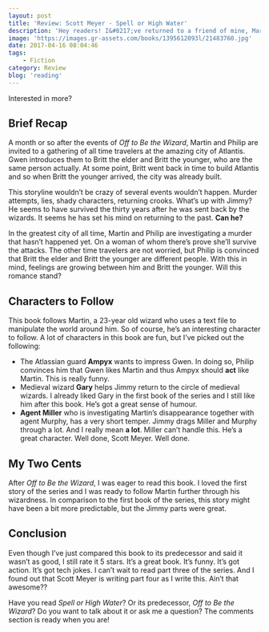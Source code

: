 ```yaml
---
layout: post
title: 'Review: Scott Meyer - Spell or High Water'
description: 'Hey readers! I&#8217;ve returned to a friend of mine, Martin Banks. He went to back in time to become a wizard. And the first book about his wizardry was <b>awesome</b>. Scott Meyer is doing a great job with this writing career of his. Like I said in the other blog post, the audiobooks are read by Luke Daniels. So it&#8217;s a great book, written by a great author and read by a great performer.'
image: 'https://images.gr-assets.com/books/1395612093l/21483760.jpg'
date: 2017-04-16 08:04:46
tags:
    - Fiction
category: Review
blog: 'reading'
---
```

Interested in more?

## Brief Recap

A month or so after the events of <em>Off to Be the Wizard</em>, Martin and Philip are invited to a gathering of all time travelers at the amazing city of Atlantis. Gwen introduces them to Britt the elder and Britt the younger, who are the same person actually. At some point, Britt went back in time to build Atlantis and so when Britt the younger arrived, the city was already built.

This storyline wouldn&#8217;t be crazy of several events wouldn&#8217;t happen. Murder attempts, lies, shady characters, returning crooks. What&#8217;s up with Jimmy? He seems to have survived the thirty years after he was sent back by the wizards. It seems he has set his mind on returning to the past. <b>Can he?</b>

In the greatest city of all time, Martin and Philip are investigating a murder that hasn&#8217;t happened yet. On a woman of whom there&#8217;s prove she&#8217;ll survive the attacks. The other time travelers are not worried, but Philip is convinced that Britt the elder and Britt the younger are different people. With this in mind, feelings are growing between him and Britt the younger. Will this romance stand?

## Characters to Follow

This book follows Martin, a 23-year old wizard who uses a text file to manipulate the world around him. So of course, he&#8217;s an interesting character to follow. A lot of characters in this book are fun, but I&#8217;ve picked out the following:

  * The Atlassian guard <b>Ampyx</b> wants to impress Gwen. In doing so, Philip convinces him that Gwen likes Martin and thus Ampyx should <b>act</b> like Martin. This is really funny.
  * Medieval wizard <b>Gary</b> helps Jimmy return to the circle of medieval wizards. I already liked Gary in the first book of the series and I still like him after this book. He&#8217;s got a great sense of humour.
  * <b>Agent Miller</b> who is investigating Martin&#8217;s disappearance together with agent Murphy, has a very short temper. Jimmy drags Miller and Murphy through a lot. And I really mean <b>a lot</b>. Miller can&#8217;t handle this. He&#8217;s a great character. Well done, Scott Meyer. Well done.

## My Two Cents

After <em>Off to Be the Wizard</em>, I was eager to read this book. I loved the first story of the series and I was ready to follow Martin further through his wizardness. In comparison to the first book of the series, this story might have been a bit more predictable, but the Jimmy parts were great.

## Conclusion

Even though I&#8217;ve just compared this book to its predecessor and said it wasn&#8217;t as good, I still rate it 5 stars. It&#8217;s a great book. It&#8217;s funny. It&#8217;s got action. It&#8217;s got tech jokes. I can&#8217;t wait to read part three of the series. And I found out that Scott Meyer is writing part four as I write this. Ain&#8217;t that awesome??

Have you read <em>Spell or High Water</em>? Or its predecessor, <em>Off to Be the Wizard</em>? Do you want to talk about it or ask me a question? The comments section is ready when you are!